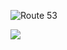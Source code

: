 
![Route 53](https://user-images.githubusercontent.com/26511983/70855195-63fcfb80-1e8c-11ea-8f0f-d0fb6e7bcc8f.png)

![](https://user-images.githubusercontent.com/26511983/74094481-a9fac800-4aa7-11ea-8d7e-40d3b673cdbf.png)
